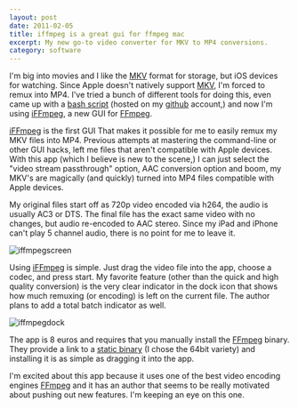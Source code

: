 ```yaml
---
layout: post
date: 2011-02-05
title: iffmpeg is a great gui for ffmpeg mac
excerpt: My new go-to video converter for MKV to MP4 conversions.
category: software
---
```

I'm big into movies and I like the [MKV][] format for storage, but iOS devices for watching.  Since Apple doesn't natively support [MKV][], I'm forced to remux into MP4.  I've tried a bunch of different tools for doing this, even came up with a [bash script][] (hosted on my [github][] account,) and now I'm using [iFFmpeg][], a new GUI for [FFmpeg][].  

[iFFmpeg][] is the first GUI That makes it possible for me to easily remux my MKV files into MP4.  Previous attempts at mastering the command-line or other GUI hacks, left me files that aren't compatible with Apple devices.  With this app (which I believe is new to the scene,) I can just select the "video stream passthrough" option, AAC conversion option and boom, my MKV's are magically (and quickly) turned into MP4 files compatible with Apple devices.  

My original files start off as 720p video encoded via h264, the audio is usually AC3 or DTS.  The final file has the exact same video with no changes, but audio re-encoded to AAC stereo.  Since my iPad and iPhone can't play 5 channel audio, there is no point for me to leave it.

![iffmpegscreen][]

Using [iFFmpeg][] is simple.  Just drag the video file into the app, choose a codec, and press start.  My favorite feature (other than the quick and high quality conversion) is the very clear indicator in the dock icon that shows how much remuxing (or encoding) is left on the current file.  The author plans to add a total batch indicator as well.

![iffmpegdock][]

The app is 8 euros and requires that you manually install the [FFmpeg][] binary.  They provide a link to a [static binary][] (I chose the 64bit variety) and installing it is as simple as dragging it into the app.  

I'm excited about this app because it uses one of the best video encoding engines [FFmpeg] and it has an author that seems to be really motivated about pushing out new features.   I'm keeping an eye on this one.

[iFFmpeg]:http://www.iffmpeg.com/
[FFmpeg]:http://www.ffmpeg.org
[iffmpegdock]:http://joshkerr.s3.amazonaws.com/images/iffmpegdock.png
[iffmpegscreen]:http://joshkerr.s3.amazonaws.com/images/iFFmpeg.png
[github]:http://github.com/joshkerr
[bash script]:https://github.com/joshkerr/mkvtom4v
[static binary]:http://ffmpeg.arrozcru.org/builds/
[MKV]:/2010/11/quickly-encode-mkv-to-mv4-compatible-with-ipad/